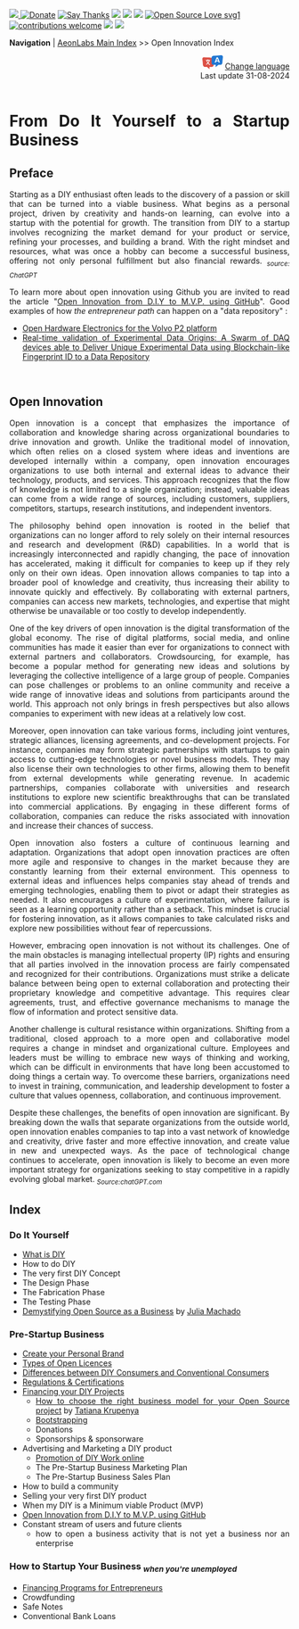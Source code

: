 [![](https://dcbadge.vercel.app/api/server/hw3j3RwfJf) ](https://discord.gg/hw3j3RwfJf)
 [![Donate](https://img.shields.io/badge/donate-$-brown.svg?style=for-the-badge)](http://paypal.me/mtpsilva)
 [![Say Thanks](https://img.shields.io/badge/Say%20Thanks-!-yellow.svg?style=for-the-badge)](https://saythanks.io/to/mtpsilva)
![](https://img.shields.io/github/last-commit/aeonSolutions/aeonSolutions?style=for-the-badge)
<img src="https://us-central1-trackgit-analytics.cloudfunctions.net/token/ping/lztozx5fhr486ojv78ol" />
![](https://views.whatilearened.today/views/github/aeonSolutions/aeonSolutions.svg)
[![Open Source Love svg1](https://badges.frapsoft.com/os/v1/open-source.svg?v=103)](#)
[![contributions welcome](https://img.shields.io/badge/contributions-welcome-brightgreen.svg?style=flat&label=Contributions&colorA=red&colorB=black	)](#)
[<img src="https://cdn.buymeacoffee.com/buttons/v2/default-yellow.png" data-canonical-src="https://cdn.buymeacoffee.com/buttons/v2/default-yellow.png" height="30" />](https://www.buymeacoffee.com/migueltomas)
<a href="https://github.com/sponsors/aeonSolutions">
  <img height="40" src="https://github.com/aeonSolutions/PCB-Prototyping-Catalogue/blob/main/media/become_a_github_sponsor.png">
</a>


**Navigation** | [AeonLabs Main Index](https://github.com/aeonSolutions/aeonSolutions/blob/main/aeonSolutions-Main-Index.md)  >>  Open Innovation Index

<div align="right">
   <img height="25" src="https://github.com/aeonSolutions/aeonSolutions/blob/main/media/language-icon.png"> 
 <a href="https://github-com.translate.goog/aeonSolutions/aeonSolutions/blob/main/open-innovation-book-index.md?_x_tr_sl=en&_x_tr_tl=nl&_x_tr_hl=en&_x_tr_pto=wapp">Change language</a> <br>
Last update 31-08-2024
</div>

<br>

<div align="justify">
  
# From Do It Yourself to a Startup Business

## Preface
Starting as a DIY enthusiast often leads to the discovery of a passion or skill that can be turned into a viable business. What begins as a personal project, driven by creativity and hands-on learning, can evolve into a startup with the potential for growth. The transition from DIY to a startup involves recognizing the market demand for your product or service, refining your processes, and building a brand. With the right mindset and resources, what was once a hobby can become a successful business, offering not only personal fulfillment but also financial rewards. <sub> *source: ChatGPT* </sub>

To learn more about open innovation using Github you are invited to read the article "[Open Innovation from D.I.Y to M.V.P. using GitHub](https://www.linkedin.com/pulse/open-innovation-from-diy-mvp-using-github-miguel-silva-asoaf/?trackingId=2J7XZsGWQkqOWCAluFR8dg%3D%3D)". Good examples of how *the entrepreneur path* can happen on a "data repository" :
- [Open Hardware Electronics for the Volvo P2 platform](https://github.com/aeonSolutions/AeonLabs-AI-Volvo-MKII-Open-Hardware/wiki)
- [Real-time validation of Experimental Data Origins: A Swarm of DAQ devices able to Deliver Unique Experimental Data using Blockchain-like Fingerprint ID to a Data Repository](https://github.com/aeonSolutions/openScience-Smart-DAQ-to-Upload-Live-Experimental-Data-to-a-Data-Repository/wiki)

<br>

## Open Innovation
Open innovation is a concept that emphasizes the importance of collaboration and knowledge sharing across organizational boundaries to drive innovation and growth. Unlike the traditional model of innovation, which often relies on a closed system where ideas and inventions are developed internally within a company, open innovation encourages organizations to use both internal and external ideas to advance their technology, products, and services. This approach recognizes that the flow of knowledge is not limited to a single organization; instead, valuable ideas can come from a wide range of sources, including customers, suppliers, competitors, startups, research institutions, and independent inventors.

The philosophy behind open innovation is rooted in the belief that organizations can no longer afford to rely solely on their internal resources and research and development (R&D) capabilities. In a world that is increasingly interconnected and rapidly changing, the pace of innovation has accelerated, making it difficult for companies to keep up if they rely only on their own ideas. Open innovation allows companies to tap into a broader pool of knowledge and creativity, thus increasing their ability to innovate quickly and effectively. By collaborating with external partners, companies can access new markets, technologies, and expertise that might otherwise be unavailable or too costly to develop independently.

One of the key drivers of open innovation is the digital transformation of the global economy. The rise of digital platforms, social media, and online communities has made it easier than ever for organizations to connect with external partners and collaborators. Crowdsourcing, for example, has become a popular method for generating new ideas and solutions by leveraging the collective intelligence of a large group of people. Companies can pose challenges or problems to an online community and receive a wide range of innovative ideas and solutions from participants around the world. This approach not only brings in fresh perspectives but also allows companies to experiment with new ideas at a relatively low cost.

Moreover, open innovation can take various forms, including joint ventures, strategic alliances, licensing agreements, and co-development projects. For instance, companies may form strategic partnerships with startups to gain access to cutting-edge technologies or novel business models. They may also license their own technologies to other firms, allowing them to benefit from external developments while generating revenue. In academic partnerships, companies collaborate with universities and research institutions to explore new scientific breakthroughs that can be translated into commercial applications. By engaging in these different forms of collaboration, companies can reduce the risks associated with innovation and increase their chances of success.

Open innovation also fosters a culture of continuous learning and adaptation. Organizations that adopt open innovation practices are often more agile and responsive to changes in the market because they are constantly learning from their external environment. This openness to external ideas and influences helps companies stay ahead of trends and emerging technologies, enabling them to pivot or adapt their strategies as needed. It also encourages a culture of experimentation, where failure is seen as a learning opportunity rather than a setback. This mindset is crucial for fostering innovation, as it allows companies to take calculated risks and explore new possibilities without fear of repercussions.

However, embracing open innovation is not without its challenges. One of the main obstacles is managing intellectual property (IP) rights and ensuring that all parties involved in the innovation process are fairly compensated and recognized for their contributions. Organizations must strike a delicate balance between being open to external collaboration and protecting their proprietary knowledge and competitive advantage. This requires clear agreements, trust, and effective governance mechanisms to manage the flow of information and protect sensitive data.

Another challenge is cultural resistance within organizations. Shifting from a traditional, closed approach to a more open and collaborative model requires a change in mindset and organizational culture. Employees and leaders must be willing to embrace new ways of thinking and working, which can be difficult in environments that have long been accustomed to doing things a certain way. To overcome these barriers, organizations need to invest in training, communication, and leadership development to foster a culture that values openness, collaboration, and continuous improvement.

Despite these challenges, the benefits of open innovation are significant. By breaking down the walls that separate organizations from the outside world, open innovation enables companies to tap into a vast network of knowledge and creativity, drive faster and more effective innovation, and create value in new and unexpected ways. As the pace of technological change continues to accelerate, open innovation is likely to become an even more important strategy for organizations seeking to stay competitive in a rapidly evolving global market. <sub> *Source:chatGPT.com* </sub>

## Index
### Do It Yourself 
- [What is DIY](https://en.wikipedia.org/wiki/Do_it_yourself)
- How to do DIY
- The very first DIY Concept 
- The Design Phase
- The Fabrication Phase
- The Testing Phase
- [Demystifying Open Source as a Business](https://opensource.net/demystifying-open-source-as-a-business/) by [Julia Machado](https://opensource.net/author/juliamachado/)

### Pre-Startup Business
- [Create your Personal Brand](https://www.wix.com/blog/personal-branding-the-ultimate-guide)
- [Types of Open Licences](https://snyk.io/learn/open-source-licenses/)
- [Differences between DIY Consumers and Conventional Consumers](https://github.com/aeonSolutions/aeonSolutions/blob/main/Differences_between_DIY_Consumers_and_Conventional_Consumers%20.md)
- [Regulations & Certifications](https://github.com/aeonSolutions/aeonSolutions/blob/main/regulations_and_certifications.md)
- [Financing your DIY Projects](https://github.com/aeonSolutions/aeonSolutions/blob/main/Financing%20Your%20DIY%20projects.md)
  - [How to choose the right business model for your Open Source project](https://opensource.net/choose-right-business-model-open-source-project/) by [Tatiana Krupenya](https://opensource.net/author/tatianakrupenya/) 
  - [Bootstrapping](https://github.com/aeonSolutions/aeonSolutions/blob/main/Financing_Your_DIY_Projects_Bootstrapping.md)
  - Donations
  - Sponsorships & sponsorware
- Advertising and Marketing a DIY product 
  - [Promotion of DIY Work online](https://github.com/aeonSolutions/aeonSolutions/blob/main/promotion_DIY_work_online.md)
  - The Pre-Startup Business Marketing Plan
  - The Pre-Startup Business Sales Plan 
- How to build a community
- Selling your very first DIY product 
- When my DIY is a Minimum viable Product (MVP)
- [Open Innovation from D.I.Y to M.V.P. using GitHub](https://www.linkedin.com/pulse/open-innovation-from-diy-mvp-using-github-miguel-silva-asoaf/?trackingId=2J7XZsGWQkqOWCAluFR8dg%3D%3D)
- Constant stream of users and future clients
  - how to open a business activity that is not yet a business nor an enterprise  
 
### How to Startup Your Business <sub>*when you're unemployed*</sub> 
- [Financing Programs for Entrepreneurs](https://github.com/aeonSolutions/aeonSolutions/blob/main/startup_financing_programs_for_the_unemployed.md)
- Crowdfunding
- Safe Notes
- Conventional Bank Loans

</div>

